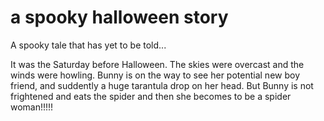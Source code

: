 # a spooky halloween story
A spooky tale that has yet to be told...

It was the Saturday before Halloween.
The skies were overcast and the winds were howling.
Bunny is on the way to see her potential new boy friend, and suddently a huge tarantula drop on her head.
But Bunny is not frightened and eats the spider and then she becomes to be a spider woman!!!!!
